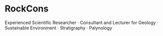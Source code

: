 # RockCons
 Experienced Scientific Researcher · Consultant and Lecturer for Geology · Sustainable Environment · Stratigraphy · Palynology
